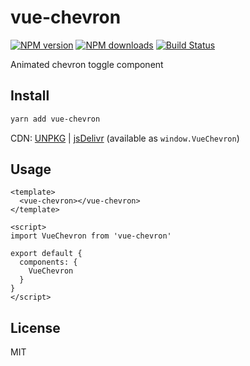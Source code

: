 # vue-chevron

[![NPM version](https://img.shields.io/npm/v/vue-chevron.svg?style=flat)](https://npmjs.com/package/vue-chevron) [![NPM downloads](https://img.shields.io/npm/dm/vue-chevron.svg?style=flat)](https://npmjs.com/package/vue-chevron) [![Build Status](https://travis-ci.org/ispal/vue-chevron.svg?branch=master)](https://travis-ci.org/ispal/vue-chevron)

Animated chevron toggle component

## Install

```bash
yarn add vue-chevron
```

CDN: [UNPKG](https://unpkg.com/vue-chevron/) | [jsDelivr](https://cdn.jsdelivr.net/npm/vue-chevron/) (available as `window.VueChevron`)

## Usage

```vue
<template>
  <vue-chevron></vue-chevron>
</template>

<script>
import VueChevron from 'vue-chevron'

export default {
  components: {
    VueChevron
  }
}
</script>
```

## License

MIT
